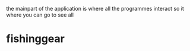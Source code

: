the mainpart of the application is where all the programmes interact so it where you can go to see all 
# fishinggear
